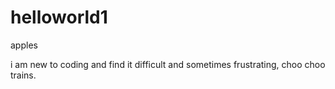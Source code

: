 # helloworld1
apples

i am new to coding and find it difficult and sometimes frustrating, choo choo trains.

